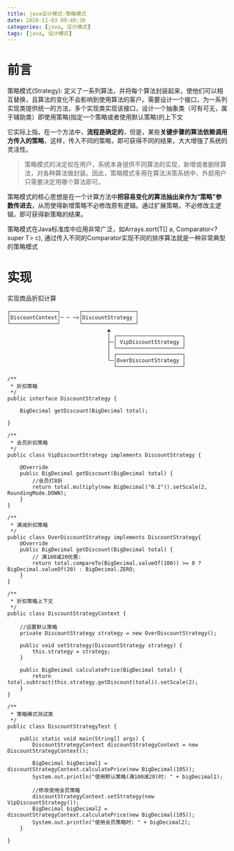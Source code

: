 ```yaml
---
title: java设计模式-策略模式
date: 2020-11-03 09:40:30
categories: [java, 设计模式] 
tags: [java, 设计模式]
---
```


# 前言

策略模式(Strategy): 定义了一系列算法，并将每个算法封装起来，使他们可以相互替换，且算法的变化不会影响到使用算法的客户。需要设计一个接口，为一系列实现类提供统一的方法，多个实现类实现该接口，设计一个抽象类（可有可无，属于辅助类）即使用策略(指定一个策略或者使用默认策略)的上下文

它实际上指，在一个方法中，**流程是确定的**，但是，某些**关键步骤的算法依赖调用方传入的策略**，这样，传入不同的策略，即可获得不同的结果，大大增强了系统的灵活性。

> 策略模式的决定权在用户，系统本身提供不同算法的实现，新增或者删除算法，对各种算法做封装。因此，策略模式多用在算法决策系统中，外部用户只需要决定用哪个算法即可。

策略模式的核心思想是在一个计算方法中**把容易变化的算法抽出来作为“策略”参数传进去**，从而使得新增策略不必修改原有逻辑。通过扩展策略，不必修改主逻辑，即可获得新策略的结果。

策略模式在Java标准库中应用非常广泛，如Arrays.sort(T[] a, Comparator<? super T> c), 通过传入不同的Comparator实现不同的排序算法就是一种非常典型的策略模式

 <!-- more -->


# 实现

实现商品折扣计算

```
┌───────────────┐      ┌─────────────────┐
│DiscountContext│─ ─ ─>│DiscountStrategy │
└───────────────┘      └─────────────────┘
                                ▲
                                │ ┌─────────────────────┐
                                ├─│ VipDiscountStrategy │
                                │ └─────────────────────┘
                                │ ┌─────────────────────┐
                                └─│OverDiscountStrategy │
                                  └─────────────────────┘

/**
 * 折扣策略
 */
public interface DiscountStrategy {

    BigDecimal getDiscount(BigDecimal total);

}

/**
 * 会员折扣策略
 */
public class VipDiscountStrategy implements DiscountStrategy {

    @Override
    public BigDecimal getDiscount(BigDecimal total) {
        //会员打8折
        return total.multiply(new BigDecimal("0.2")).setScale(2, RoundingMode.DOWN);
    }
}

/**
 * 满减折扣策略
 */
public class OverDiscountStrategy implements DiscountStrategy{
    @Override
    public BigDecimal getDiscount(BigDecimal total) {
        // 满100减20优惠:
        return total.compareTo(BigDecimal.valueOf(100)) >= 0 ? BigDecimal.valueOf(20) : BigDecimal.ZERO;
    }
}

/**
 * 折扣策略上下文
 */
public class DiscountStrategyContext {

    //设置默认策略
    private DiscountStrategy strategy = new OverDiscountStrategy();

    public void setStrategy(DiscountStrategy strategy) {
        this.strategy = strategy;
    }

    public BigDecimal calculatePrice(BigDecimal total) {
        return total.subtract(this.strategy.getDiscount(total)).setScale(2);
    }
}

/**
 * 策略模式测试类
 */
public class DiscountStrategyTest {

    public static void main(String[] args) {
        DiscountStrategyContext discountStrategyContext = new DiscountStrategyContext();

        BigDecimal bigDecimal1 = discountStrategyContext.calculatePrice(new BigDecimal(105));
        System.out.println("使用默认策略(满100减20)时: " + bigDecimal1);

        //修改使用会员策略
        discountStrategyContext.setStrategy(new VipDiscountStrategy());
        BigDecimal bigDecimal2 = discountStrategyContext.calculatePrice(new BigDecimal(105));
        System.out.println("使用会员策略时: " + bigDecimal2);
    }

}

```